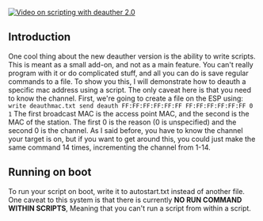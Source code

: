 [![Video on scripting with deauther 2.0](https://img.youtube.com/vi/v8xkyR3JXrw/0.jpg)](https://www.youtube.com/watch?v=v8xkyR3JXrw)

## Introduction

One cool thing about the new deauther version is the ability to write scripts. This is meant as a small add-on, and not as a main feature. You can't really program with it or do complicated stuff, and all you can do is save regular commands to a file. To show you this, I will demonstrate how to deauth a specific mac address using a script. The only caveat here is that you need to know the channel. First, we're going to create a file on the ESP using: <br>
`write deauthmac.txt send deauth FF:FF:FF:FF:FF:FF FF:FF:FF:FF:FF:FF 0 1`
The first broadcast MAC is the access point MAC, and the second is the MAC of the station. The first 0 is the reason (0 is unspecified) and the second 0 is the channel. As I said before, you have to know the channel your target is on, but if you want to get around this, you could just make the same command 14 times, incrementing the channel from 1-14. 

## Running on boot
To run your script on boot, write it to autostart.txt instead of another file. One caveat to this system is that there is currently **NO RUN COMMAND WITHIN SCRIPTS**, Meaning that you can't run a script from within a script. 
